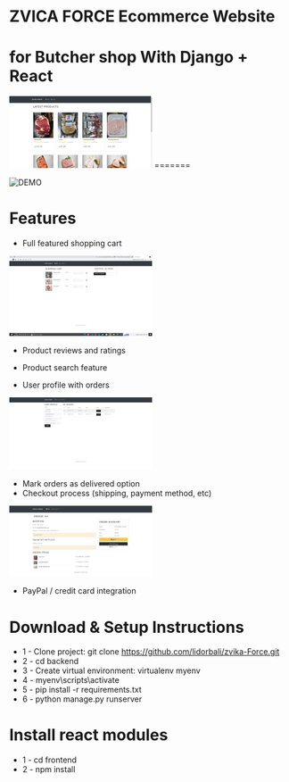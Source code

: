 # ZVICA FORCE Ecommerce Website
# for Butcher shop With Django + React






<img src="backend/static/readme/main screen.jpeg" width="256"/>
=======




![DEMO](../main/backend/static/img/)


# Features
* Full featured shopping cart

<img src="backend/static/readme/shopping cart screen.jpeg" width="256"/>


* Product reviews and ratings

* Product search feature

* User profile with orders

<img src="backend/static/readme/profile screen.jpeg" width="256"/>

* Mark orders as delivered option
* Checkout process (shipping, payment method, etc)

<img src="backend/static/readme/payment screen.jpeg" width="256"/>

* PayPal / credit card integration


# Download & Setup Instructions

* 1 - Clone project: git clone https://github.com/lidorbali/zvika-Force.git
* 2 - cd backend
* 3 - Create virtual environment: virtualenv myenv
* 4 - myenv\scripts\activate
* 5 - pip install -r requirements.txt
* 6 - python manage.py runserver

# Install react modules
* 1 - cd frontend
* 2 - npm install
